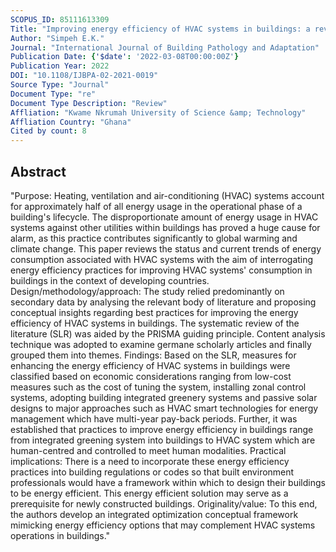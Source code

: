 ```yaml
---
SCOPUS_ID: 85111613309
Title: "Improving energy efficiency of HVAC systems in buildings: a review of best practices"
Author: "Simpeh E.K."
Journal: "International Journal of Building Pathology and Adaptation"
Publication Date: {'$date': '2022-03-08T00:00:00Z'}
Publication Year: 2022
DOI: "10.1108/IJBPA-02-2021-0019"
Source Type: "Journal"
Document Type: "re"
Document Type Description: "Review"
Affliation: "Kwame Nkrumah University of Science &amp; Technology"
Affliation Country: "Ghana"
Cited by count: 8
---
```


## Abstract
"Purpose: Heating, ventilation and air-conditioning (HVAC) systems account for approximately half of all energy usage in the operational phase of a building's lifecycle. The disproportionate amount of energy usage in HVAC systems against other utilities within buildings has proved a huge cause for alarm, as this practice contributes significantly to global warming and climate change. This paper reviews the status and current trends of energy consumption associated with HVAC systems with the aim of interrogating energy efficiency practices for improving HVAC systems' consumption in buildings in the context of developing countries. Design/methodology/approach: The study relied predominantly on secondary data by analysing the relevant body of literature and proposing conceptual insights regarding best practices for improving the energy efficiency of HVAC systems in buildings. The systematic review of the literature (SLR) was aided by the PRISMA guiding principle. Content analysis technique was adopted to examine germane scholarly articles and finally grouped them into themes. Findings: Based on the SLR, measures for enhancing the energy efficiency of HVAC systems in buildings were classified based on economic considerations ranging from low-cost measures such as the cost of tuning the system, installing zonal control systems, adopting building integrated greenery systems and passive solar designs to major approaches such as HVAC smart technologies for energy management which have multi-year pay-back periods. Further, it was established that practices to improve energy efficiency in buildings range from integrated greening system into buildings to HVAC system which are human-centred and controlled to meet human modalities. Practical implications: There is a need to incorporate these energy efficiency practices into building regulations or codes so that built environment professionals would have a framework within which to design their buildings to be energy efficient. This energy efficient solution may serve as a prerequisite for newly constructed buildings. Originality/value: To this end, the authors develop an integrated optimization conceptual framework mimicking energy efficiency options that may complement HVAC systems operations in buildings."
